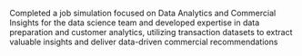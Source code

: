 Completed a job simulation focused on Data Analytics and Commercial Insights for the data science team and developed expertise in data preparation and customer analytics, utilizing transaction datasets to extract valuable insights and deliver data-driven commercial recommendations

